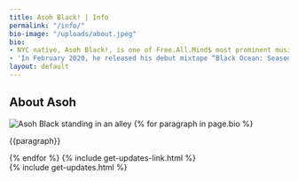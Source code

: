 ```yaml
---
title: Asoh Black! | Info
permalink: "/info/"
bio-image: "/uploads/about.jpeg"
bio:
- NYC native, Asoh Black!, is one of Free.All.Mind$ most prominent musical artists. He's had a passion for hip-hop since high school when he discovered artists like Kanye West, Lil Wayne, Childish Gambino, Big Sean, and many more. After getting more into the music, Asoh developed a knack for writing lyrics and crafting feel-good records himself.
- 'In February 2020, he released his debut mixtape “Black Ocean: Season One” and has since been following his vision with the hopes of inspiring others to do the same. Asoh was named one of Pigeons and Plane’s “Best New Artists” in March 2020 and has been featured and interviewed in publications like Lyrical Lemonade, Hip Hop DX, DJ Booth, Flaunt Magazine and more. He’s also been featured as the playlist cover for Spotify’s “Fresh Finds: Hip Hop” and TIDAL’s “Rising” playlist. Be sure to look out for this hungry hitmaker.'
layout: default
---
```


<div class="container info">
<section class="intro"></section>
<article class="bio">
  <h1 class="tracked-tight">About Asoh</h1>
  <img src="{{page.bio-image}}" alt="Asoh Black standing in an alley" class="bio-image"/>
  {% for paragraph in page.bio %}
    <p>
      {{paragraph}}
    </p>
  {% endfor %}
  {% include get-updates-link.html %}
  <div class="modal-container">
    {% include get-updates.html %}
  </div>
</article>



</div>
